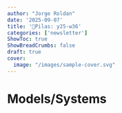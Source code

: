 ```yaml
---
author: "Jorge Roldan"
date: '2025-09-07'
title: '🔋Pilas: y25-w36'
categories: ['newsletter']
ShowToc: true
ShowBreadCrumbs: false
draft: true
cover:
  image: "/images/sample-cover.svg"
---
```


# Models/Systems
